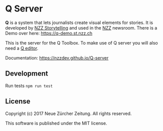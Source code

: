 # Q Server

__Q__ is a system that lets journalists create visual elements for stories. It is developed by [NZZ Storytelling](https://www.nzz.ch/storytelling) and used in the [NZZ](https://www.nzz.ch) newsroom. There is a Demo over here: https://q-demo.st.nzz.ch

This is the server for the Q Toolbox. To make use of Q server you will also need a [Q editor](https://github.com/nzzdev/Q-editor/).

Documentation: https://nzzdev.github.io/Q-server

## Development
Run tests `npm run test`

## License
Copyright (c) 2017 Neue Zürcher Zeitung. All rights reserved.

This software is published under the MIT license.
